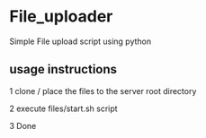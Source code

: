 # File_uploader
Simple File upload script using python 

## usage instructions

1 clone / place the files to the server root directory

2 execute files/start.sh script 

3 Done
